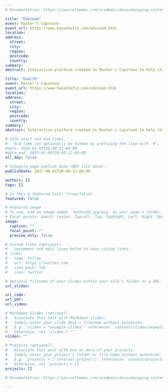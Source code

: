 ```yaml
---
# Documentation: https://sourcethemes.com/academic/docs/managing-content/

title: "Eduleam"
event: Master's Capstone
event_url: https://www.hananhafiz.com/eduleam.html
location:
address:
  street:
  city:
  region:
  postcode:
  country:
summary:
abstract: Interactive platform created as Master's Capstone to help children at pre-school age to learn Arabic and English.

title: "health"
event: Master's Capstone
event_url: https://www.hananhafiz.com/eduleam.html
location:
address:
  street:
  city:
  region:
  postcode:
  country:
summary:
abstract: Interactive platform created as Master's Capstone to help children at pre-school age to learn Arabic and English

# Talk start and end times.
#   End time can optionally be hidden by prefixing the line with `#`.
#date: 2019-01-03T20:40:11-04:00
#date_end: 2019-01-06T20:40:11-04:00
all_day: false

# Schedule page publish date (NOT talk date).
publishDate: 2017-08-01T20:40:11-04:00

authors: []
tags: []

# Is this a featured talk? (true/false)
featured: false

# Featured image
# To use, add an image named `featured.jpg/png` to your page's folder.
# Focal points: Smart, Center, TopLeft, Top, TopRight, Left, Right, BottomLeft, Bottom, BottomRight.
image:
  caption: ""
  focal_point: ""
  preview_only: false

# Custom links (optional).
#   Uncomment and edit lines below to show custom links.
# links:
# - name: Follow
#   url: https://twitter.com
#   icon_pack: fab
#   icon: twitter

# Optional filename of your slides within your talk's folder or a URL.
url_slides:  

url_code:
url_pdf:
url_video:

# Markdown Slides (optional).
#   Associate this talk with Markdown slides.
#   Simply enter your slide deck's filename without extension.
#   E.g. `slides = "example-slides"` references `content/slides/example-slides.md`.
#   Otherwise, set `slides = ""`.
slides: ""

# Projects (optional).
#   Associate this post with one or more of your projects.
#   Simply enter your project's folder or file name without extension.
#   E.g. `projects = ["internal-project"]` references `content/project/deep-learning/index.md`.
#   Otherwise, set `projects = []`.
projects: []

# Documentation: https://sourcethemes.com/academic/docs/managing-content/

---
```

